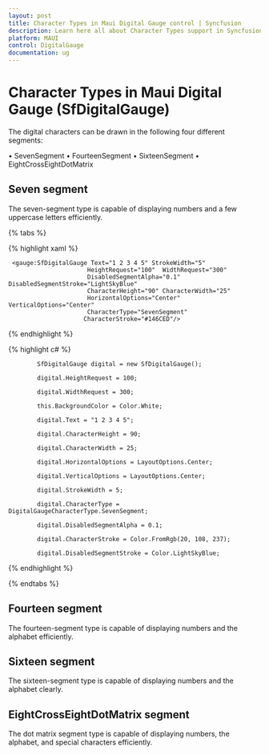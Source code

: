 ```yaml
---
layout: post
title: Character Types in Maui Digital Gauge control | Syncfusion
description: Learn here all about Character Types support in Syncfusion Maui Digital Gauge (SfDigitalGauge) control and more.
platform: MAUI
control: DigitalGauge
documentation: ug
---
```


# Character Types in Maui Digital Gauge (SfDigitalGauge)

The digital characters can be drawn in the following four different segments:

•	SevenSegment
•	FourteenSegment
•	SixteenSegment
•	EightCrossEightDotMatrix

## Seven segment

The seven-segment type is capable of displaying numbers and a few uppercase letters efficiently.

{% tabs %}

{% highlight xaml %}

     <gauge:SfDigitalGauge Text="1 2 3 4 5" StrokeWidth="5" 
                          HeightRequest="100"  WidthRequest="300"
                          DisabledSegmentAlpha="0.1" DisabledSegmentStroke="LightSkyBlue"
                          CharacterHeight="90" CharacterWidth="25" 
                          HorizontalOptions="Center" VerticalOptions="Center"
                          CharacterType="SevenSegment" 
                         CharacterStroke="#146CED"/>

{% endhighlight %}

{% highlight c# %}

            SfDigitalGauge digital = new SfDigitalGauge();

            digital.HeightRequest = 100;

            digital.WidthRequest = 300;

            this.BackgroundColor = Color.White;

            digital.Text = "1 2 3 4 5";

            digital.CharacterHeight = 90;

            digital.CharacterWidth = 25;

            digital.HorizontalOptions = LayoutOptions.Center;

            digital.VerticalOptions = LayoutOptions.Center;

            digital.StrokeWidth = 5;

            digital.CharacterType = DigitalGaugeCharacterType.SevenSegment;

            digital.DisabledSegmentAlpha = 0.1;

            digital.CharacterStroke = Color.FromRgb(20, 108, 237);

            digital.DisabledSegmentStroke = Color.LightSkyBlue;

{% endhighlight %}

{% endtabs %}


## Fourteen segment

The fourteen-segment type is capable of displaying numbers and the alphabet efficiently.

## Sixteen segment

The sixteen-segment type is capable of displaying numbers and the alphabet clearly.

## EightCrossEightDotMatrix segment

The dot matrix segment type is capable of displaying numbers, the alphabet, and special characters efficiently.
